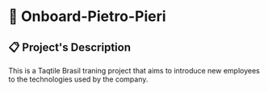 # 🚀 Onboard-Pietro-Pieri

## 📋 Project's Description
This is a Taqtile Brasil traning project that aims to introduce new employees to the technologies used by the company.
